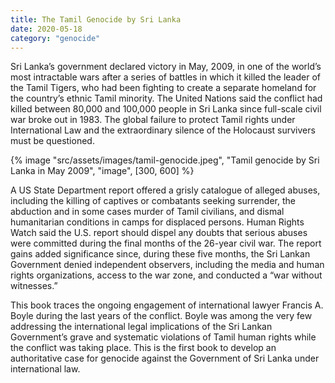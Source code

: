 ```yaml
---
title: The Tamil Genocide by Sri Lanka
date: 2020-05-18
category: "genocide"
---
```


Sri Lanka’s government declared victory in May, 2009, in one of the world’s most intractable wars after a series of battles in which it killed the leader of the Tamil Tigers, who had been fighting to create a separate homeland for the country’s ethnic Tamil minority. The United Nations said the conflict had killed between 80,000 and 100,000 people in Sri Lanka since full-scale civil war broke out in 1983. The global failure to protect Tamil rights under International Law and the extraordinary silence of the Holocaust survivers must be questioned.

<!-- excerpt -->

{% image "src/assets/images/tamil-genocide.jpeg", "Tamil genocide by Sri Lanka in May 2009", "image", [300, 600] %}

A US State Department report offered a grisly catalogue of alleged abuses, including the killing of captives or combatants seeking surrender, the abduction and in some cases murder of Tamil civilians, and dismal humanitarian conditions in camps for displaced persons. Human Rights Watch said the U.S. report should dispel any doubts that serious abuses were committed during the final months of the 26-year civil war. The report gains added significance since, during these five months, the Sri Lankan Government denied independent observers, including the media and human rights organizations, access to the war zone, and conducted a “war without witnesses.”

This book traces the ongoing engagement of international lawyer Francis A. Boyle during the last years of the conflict. Boyle was among the very few addressing the international legal implications of the Sri Lankan Government’s grave and systematic violations of Tamil human rights while the conflict was taking place. This is the first book to develop an authoritative case for genocide against the Government of Sri Lanka under international law.
